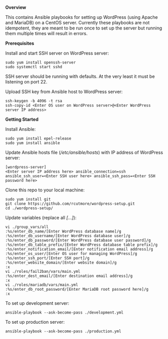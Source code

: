 **Overview**

This contains Ansible playbooks for setting up WordPress (using Apache
and MariaDB) on a CentOS server. Currently these playbooks are not
idempotent, they are meant to be run once to set up the server but
running them multiple times will result in errors.


**Prerequisites**

Install and start SSH server on WordPress server:

    sudo yum install openssh-server
    sudo systemctl start sshd

SSH server should be running with defaults. At the very least it must
be listening on port 22.

Upload SSH key from Ansible host to WordPress server:

    ssh-keygen -b 4096 -t rsa
    ssh-copy-id <Enter OS user on WordPress server>@<Enter WordPress server IP address>

**Getting Started**

Install Ansible:

    sudo yum install epel-release
    sudo yum install ansible

Update Ansible hosts file (*/etc/ansible/hosts*) with IP address of WordPress server:

    [wordpress-server]
    <Enter server IP address here> ansible_connection=ssh ansible_ssh_user=<Enter SSH user here> ansible_ssh_pass=<Enter SSH password here>

Clone this repo to your local machine:

    sudo yum install git
    git clone https://github.com/rcutmore/wordpress-setup.git
    cd ./wordpress-setup/

Update variables (replace all *[...]*):

    vi ./group_vars/all
    :%s/enter_db_name/[Enter WordPress database name]/g
    :%s/enter_db_username/[Enter WordPress database user]/g
    :%s/enter_db_password/[Enter WordPress database user password]/g
    :%s/enter_db_table_prefix/[Enter WordPress database table prefix]/g
    :%s/enter_notification_email/[Enter notification email address]/g
    :%s/enter_os_user/[Enter OS user for managing WordPress]/g
    :%s/enter_ssh_port/[Enter SSH port]/g
    :%s/enter_website_domain/[Enter website domain]/g
    :x
    vi ./roles/fail2ban/vars/main.yml
    :%s/enter_dest_email/[Enter destination email address]/g
    :x
    vi ./roles/mariadb/vars/main.yml
    :%s/enter_db_root_password/[Enter MariaDB root password here]/g
    :x

To set up development server:

    ansible-playbook --ask-become-pass ./development.yml

To set up production server:

    ansible-playbook --ask-become-pass ./production.yml

